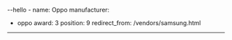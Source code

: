 --hello -
name: Oppo
manufacturer:
  - oppo
award: 3
position: 9
redirect_from: /vendors/samsung.html

---
